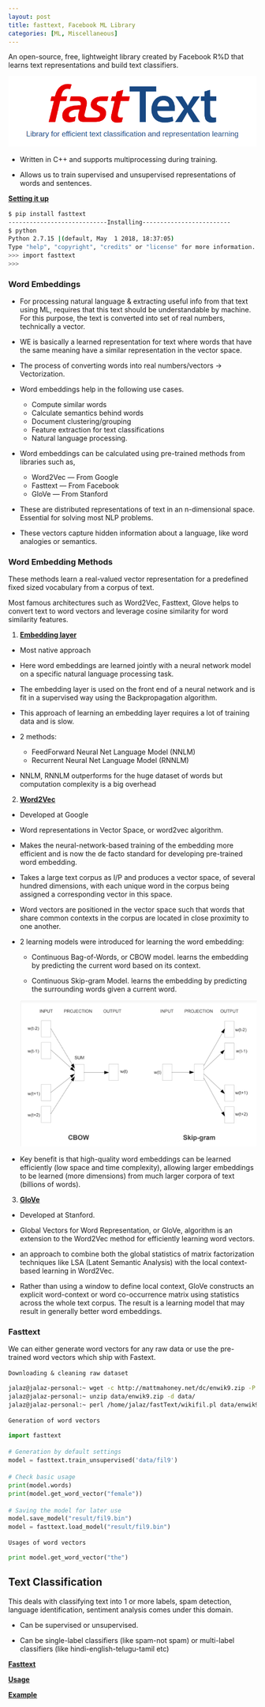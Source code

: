 ```yaml
---
layout: post
title: fasttext, Facebook ML Library
categories: [ML, Miscellaneous]
---
```


An open-source, free, lightweight library created by Facebook R%D that learns text representations and build text classifiers.

![fasttext](../assets/images/FT-1.png)

- Written in C++ and supports multiprocessing during training.

- Allows us to train supervised and unsupervised representations of words and sentences.

<ins>**Setting it up**</ins>
```bash
$ pip install fasttext
----------------------------Installing-------------------------
$ python
Python 2.7.15 |(default, May  1 2018, 18:37:05)
Type "help", "copyright", "credits" or "license" for more information.
>>> import fasttext
>>>
```

### Word Embeddings

- For processing natural language & extracting useful info from that text using ML, requires that this text should be understandable by machine. For this purpose, the text is converted into set of real numbers, technically a vector.

- WE is basically a learned representation for text where words that have the same meaning have a similar representation in the vector space.

- The process of converting words into real numbers/vectors -> Vectorization.


- Word embeddings help in the following use cases.
  - Compute similar words
  - Calculate semantics behind words
  - Document clustering/grouping
  - Feature extraction for text classifications
  - Natural language processing.


- Word embeddings can be calculated using pre-trained methods from libraries such as,
  - Word2Vec — From Google
  - Fasttext — From Facebook
  - GloVe — From Stanford


- These are distributed representations of text in an n-dimensional space. Essential for solving most NLP problems.

- These vectors capture hidden information about a language, like word analogies or semantics.


### Word Embedding Methods

These methods learn a real-valued vector representation for a predefined fixed sized vocabulary from a corpus of text.

Most famous architectures such as Word2Vec, Fasttext, Glove helps to convert text to word vectors and leverage cosine similarity for word similarity features.

1. <ins>**Embedding layer**</ins>
  - Most native approach

  - Here word embeddings are learned jointly with a neural network model on a specific natural language processing task.

  - The embedding layer is used on the front end of a neural network and is fit in a supervised way using the Backpropagation algorithm.

  - This approach of learning an embedding layer requires a lot of training data and is slow.


  - 2 methods:
    - FeedForward Neural Net Language Model (NNLM)
    - Recurrent Neural Net Language Model (RNNLM)


  - NNLM, RNNLM outperforms for the huge dataset of words but computation complexity is a big overhead

2. <ins>**Word2Vec**</ins>

  - Developed at Google

  - Word representations in Vector Space, or word2vec algorithm.

  - Makes the neural-network-based training of the embedding more efficient and is now the de facto standard for developing pre-trained word embedding.

  - Takes a large text corpus as I/P and produces a vector space, of several hundred dimensions, with each unique word in the corpus being assigned a corresponding vector in this space.

  - Word vectors are positioned in the vector space such that words that share common contexts in the corpus are located in close proximity to one another.

  - 2 learning models were introduced for learning the word embedding:
    - Continuous Bag-of-Words, or CBOW model.
    learns the embedding by predicting the current word based on its context.

    - Continuous Skip-gram Model.
    learns the embedding by predicting the surrounding words given a current word.

    ![](../assets/images/FT-2.png)

  - Key benefit is that high-quality word embeddings can be learned efficiently (low space and time complexity), allowing larger embeddings to be learned (more dimensions) from much larger corpora of text (billions of words).


3. <ins>**GloVe**</ins>

  - Developed at Stanford.

  - Global Vectors for Word Representation, or GloVe, algorithm is an extension to the Word2Vec method for efficiently learning word vectors.

  - an approach to combine both the global statistics of matrix factorization techniques like LSA (Latent Semantic Analysis) with the local context-based learning in Word2Vec.

  - Rather than using a window to define local context, GloVe constructs an explicit word-context or word co-occurrence matrix using statistics across the whole text corpus. The result is a learning model that may result in generally better word embeddings.

### Fasttext

We can either generate word vectors for any raw data or use the pre-trained word vectors which ship with Fastext.

`Downloading & cleaning raw dataset`
```bash
jalaz@jalaz-personal:~ wget -c http://mattmahoney.net/dc/enwik9.zip -P data/
jalaz@jalaz-personal:~ unzip data/enwik9.zip -d data/
jalaz@jalaz-personal:~ perl /home/jalaz/fastText/wikifil.pl data/enwik9 > data/fil9
```

`Generation of word vectors`
```python
import fasttext

# Generation by default settings
model = fasttext.train_unsupervised('data/fil9')

# Check basic usage
print(model.words)
print(model.get_word_vector("female"))

# Saving the model for later use
model.save_model("result/fil9.bin")
model = fasttext.load_model("result/fil9.bin")
```

`Usages of word vectors`
```python
print model.get_word_vector("the")
```


## Text Classification
This deals with classifying text into 1 or more labels, spam detection, language identification, sentiment analysis comes under this domain.
  - Can be supervised or unsupervised.

  - Can be single-label classifiers (like spam-not spam) or multi-label classifiers (like hindi-english-telugu-tamil etc)

<ins>**Fasttext**</ins>

<ins>**Usage**</ins>

<ins>**Example**</ins>
